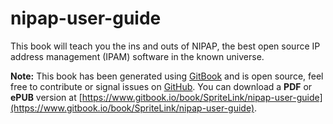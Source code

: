 nipap-user-guide
================
This book will teach you the ins and outs of NIPAP, the best open source IP address management (IPAM) software in the known universe.

**Note:** This book has been generated using [GitBook](http://www.gitbook.io) and is open source, feel free to contribute or signal issues on [GitHub](https://github.com/SpriteLink/nipap-user-guide). You can download a **PDF** or **ePUB** version at [https://www.gitbook.io/book/SpriteLink/nipap-user-guide](https://www.gitbook.io/book/SpriteLink/nipap-user-guide).
